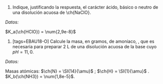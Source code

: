 1.  Indique, justificando la respuesta, el carácter ácido, básico o neutro de una disolución acuosa de \ch{NaClO}.

  *Datos:*

  $K_a(\ch{HClO}) = \num{2,9e-8}$


1.  [tags=EBAU18-O] Calcule la masa, en gramos, de amoniaco, , que es necesaria para
  preparar 2 L de una disolución acuosa de la base cuyo $pH = 11,0$.

  *Datos:*

  Masas atómicas: $\ch{N} = \SI{14}{\amu}$ ; $\ch{H} = \SI{1}{\amu}$ .
  $K_b(\ch{NH3}) = \num{1,8e-5}$.